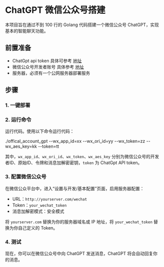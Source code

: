 # ChatGPT 微信公众号搭建
本项目旨在通过不到 100 行的 Golang 代码搭建一个微信公众号 ChatGPT，实现基本的智能聊天功能。

## 前置准备

- ChatGpt api token  具体可参考 [地址](https://platform.openai.com/account/api-keys)
- 微信公众号开发者账号  具体参考 [地址](https://mp.weixin.qq.com/)
- 服务器，必须有一个公网服务器部署服务

## 步骤

### 1. 一键部署


### 2. 运行命令

运行代码。使用以下命令运行代码：

./offical_account_gpt  --wx_app_id=xx --wx_ori_id=yy --wx_token=zz --wx_aes_key=kk --token=tt


其中，`wx_app_id`、`wx_ori_id`、`wx_token`、`wx_aes_key` 分别为微信公众号的开发者ID、原始ID、令牌和消息加解密密钥，`token` 为 ChatGpt API token。

### 3. 配置微信公众号

在微信公众平台中，进入“设置与开发/基本配置”页面，启用服务器配置：

- URL：`http://yourserver.com/wechat`
- Token：`your_wechat_token`
- 消息加解密模式：安全模式

将 `yourserver.com` 替换为你的服务器域名或 IP 地址，将 `your_wechat_token` 替换为你自己定义的 Token。

### 4. 测试

现在，你可以在微信公众号中向 ChatGPT 发送消息，ChatGPT 将会自动回复你的消息。
